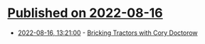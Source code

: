 # [Published on 2022-08-16](index.md)

* [2022-08-16, 13:21:00](https://soylentnews.org/article.pl?sid=22/08/15/1452209&from=rss) - [Bricking Tractors with Cory Doctorow](https://soylentnews.org/article.pl?sid=22/08/15/1452209&from=rss)

